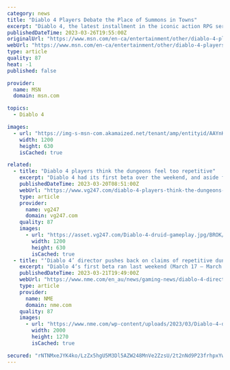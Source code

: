 ```yaml
---
category: news
title: "Diablo 4 Players Debate the Place of Summons in Towns"
excerpt: "Diablo 4, the latest installment in the iconic action RPG series, has been captivating players with its thrilling gameplay, immersive world, and legendary loot. However, a rising debate among the ..."
publishedDateTime: 2023-03-26T19:55:00Z
originalUrl: "https://www.msn.com/en-ca/entertainment/other/diablo-4-players-debate-the-place-of-summons-in-towns/ar-AA195Hjq"
webUrl: "https://www.msn.com/en-ca/entertainment/other/diablo-4-players-debate-the-place-of-summons-in-towns/ar-AA195Hjq"
type: article
quality: 87
heat: -1
published: false

provider:
  name: MSN
  domain: msn.com

topics:
  - Diablo 4

images:
  - url: "https://img-s-msn-com.akamaized.net/tenant/amp/entityid/AAYnKHr.img?h=630&w=1200&m=6&q=60&o=t&l=f&f=jpg"
    width: 1200
    height: 630
    isCached: true

related:
  - title: "Diablo 4 players think the dungeons feel too repetitive"
    excerpt: "Diablo 4 had its first beta over the weekend, and aside from some server issues, it seems like players aren't feeling too confident about the procedural maps."
    publishedDateTime: 2023-03-20T08:51:00Z
    webUrl: "https://www.vg247.com/diablo-4-players-think-the-dungeons-feel-too-repetitive"
    type: article
    provider:
      name: vg247
      domain: vg247.com
    quality: 87
    images:
      - url: "https://asset.vg247.com/Diablo-4-druid-gameplay.jpg/BROK/thumbnail/1200x630/Diablo-4-druid-gameplay.jpg"
        width: 1200
        height: 630
        isCached: true
  - title: "‘Diablo 4’ director pushes back on claims of repetitive dungeons"
    excerpt: "Diablo 4‘s first beta ran last weekend (March 17 – March 20), giving players their first chance to play Blizzard Entertainment’s upcoming action role-playing game. While reception to the game was ..."
    publishedDateTime: 2023-03-21T19:49:00Z
    webUrl: "https://www.nme.com/en_au/news/gaming-news/diablo-4-director-pushes-back-on-claims-of-repetitive-dungeons-3418005"
    type: article
    provider:
      name: NME
      domain: nme.com
    quality: 87
    images:
      - url: "https://www.nme.com/wp-content/uploads/2023/03/Diablo-4-dungeons.jpg"
        width: 2000
        height: 1270
        isCached: true

secured: "rNTNMxeJYK4ko/LzZx5hgU5M3Dl5AZW248MnVe2ZzsU/2t2nNd9P23frhpxYwJwUFpOxpe1uEYq+xyntIJlFRFjrICXWELWNTnwqe3IM6epu2++48pvSaGPGnht7cQcxt9Rwi1iZkuCRmRJq1/uCp6yYekoDfunomt+zPZGJU2d0WC09pjOxJc52G663eOjTwd/gFTRCeQKfPxNqRQHb+VIDGwAd2h08t5J5qoUgX8HS7oVV6y+CI1WczAHiEMtIxqYYNhkx7EWcdPsOmi4nrCldtXiv1dhLvCWVZDuj+YinMbYViHa8dwQWmzF7ZIo1S00fwErT8fxOlv6ZRGZBVdP9lWvbROm3QTiwGiJ7jIo=;dueILTgTdmw5ptBGkIR38Q=="
---
```


